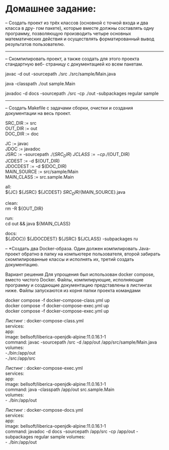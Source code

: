 # Домашнее задание: #

– Создать проект из трёх классов (основной с точкой входа и два класса в дру-
гом пакете), которые вместе должны составлять одну программу, позволяющую
производить четыре основных математических действия и осуществлять форматированный
вывод результатов пользователю.
****
– Скомпилировать проект, а также создать для этого проекта стандартную веб-
страницу с документацией ко всем пакетам.

javac -d out -sourcepath ./src ./src/sample/Main.java

java -classpath ./out sample.Main

javadoc -d docs -sourcepath ./src -cp ./out -subpackages regular sample

****
– Создать Makefile с задачами сборки, очистки и создания документации на весь
проект.

SRC_DIR := src\
OUT_DIR := out\
DOC_DIR := doc

JC := javac\
JDOC := javadoc\
JSRC := -sourcepath ./$(SRC_DIR)\
JCLASS := -cp ./$(OUT_DIR)\
JCDEST := -d $(OUT_DIR)\
JDOCDEST := -d $(DOC_DIR)\
MAIN_SOURCE := src/sample/Main\
MAIN_CLASS := src.sample.Main

all:\
    ${JC} ${JSRC} ${JCDEST} ${SRC_DIR}/${MAIN_SOURCE}.java

clean:\
    rm -R ${OUT_DIR}

run:\
    cd out && java ${MAIN_CLASS}

docs:\
    ${JDOC}) ${JDOCDEST} ${JSRC} ${JCLASS} -subpackages ru
    
– *Создать два Docker-образа. Один должен компилировать Java-проект обратно в
папку на компьютере пользователя, второй забирать скомпилированные классы
и исполнять их, третий создать документацию.

Вариант решения
Для упрощения был использован docker compose, вместо чистого Docker. Файлы,
компилирующие, исполняющие программу и создающие документацию представлены
в листингах ниже. Файлы запускаются из корня папки проекта командами

docker compose -f docker-compose-class.yml up\
docker compose -f docker-compose-exec.yml up\
docker compose -f docker-compose-exec.yml up

Листинг : docker-compose-class.yml\
services:\
 app:\
 image: bellsoft/liberica-openjdk-alpine:11.0.16.1-1\
 command: javac -sourcepath /src -d /app/out /app/src/sample/Main.java\
 volumes:\
 -./bin:/app/out\
 -./src:/app/src

Листинг : docker-compose-exec.yml\
 services:\
   app:\
     image: bellsoft/liberica-openjdk-alpine:11.0.16.1-1\
   command: java -classpath /app/out src.sample.Main\
   volumes:\
     - ./bin:/app/out

Листинг : docker-compose-docs.yml\
services:\
app:\
image: bellsoft/liberica-openjdk-alpine:11.0.16.1-1\
command: javadoc -d docs -sourcepath /app/src -cp /app/out -subpackages regular sample 
volumes:\
    - ./bin:/app/out

